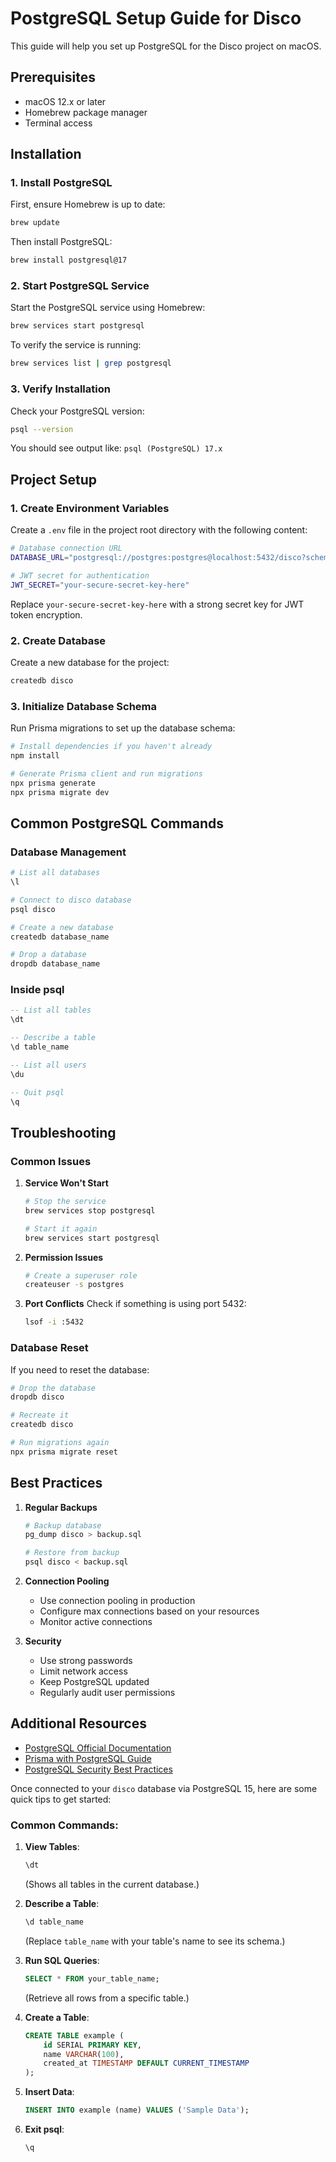 # PostgreSQL Setup Guide for Disco

This guide will help you set up PostgreSQL for the Disco project on macOS.

## Prerequisites

- macOS 12.x or later
- Homebrew package manager
- Terminal access

## Installation

### 1. Install PostgreSQL

First, ensure Homebrew is up to date:

```bash
brew update
```

Then install PostgreSQL:

```bash
brew install postgresql@17
```

### 2. Start PostgreSQL Service

Start the PostgreSQL service using Homebrew:

```bash
brew services start postgresql
```

To verify the service is running:

```bash
brew services list | grep postgresql
```

### 3. Verify Installation

Check your PostgreSQL version:

```bash
psql --version
```

You should see output like: `psql (PostgreSQL) 17.x`

## Project Setup

### 1. Create Environment Variables

Create a `.env` file in the project root directory with the following content:

```bash
# Database connection URL
DATABASE_URL="postgresql://postgres:postgres@localhost:5432/disco?schema=public"

# JWT secret for authentication
JWT_SECRET="your-secure-secret-key-here"
```

Replace `your-secure-secret-key-here` with a strong secret key for JWT token encryption.

### 2. Create Database

Create a new database for the project:

```bash
createdb disco
```

### 3. Initialize Database Schema

Run Prisma migrations to set up the database schema:

```bash
# Install dependencies if you haven't already
npm install

# Generate Prisma client and run migrations
npx prisma generate
npx prisma migrate dev
```

## Common PostgreSQL Commands

### Database Management

```bash
# List all databases
\l

# Connect to disco database
psql disco

# Create a new database
createdb database_name

# Drop a database
dropdb database_name
```

### Inside psql

```sql
-- List all tables
\dt

-- Describe a table
\d table_name

-- List all users
\du

-- Quit psql
\q
```

## Troubleshooting

### Common Issues

1. **Service Won't Start**

   ```bash
   # Stop the service
   brew services stop postgresql

   # Start it again
   brew services start postgresql
   ```

2. **Permission Issues**

   ```bash
   # Create a superuser role
   createuser -s postgres
   ```

3. **Port Conflicts**
   Check if something is using port 5432:
   ```bash
   lsof -i :5432
   ```

### Database Reset

If you need to reset the database:

```bash
# Drop the database
dropdb disco

# Recreate it
createdb disco

# Run migrations again
npx prisma migrate reset
```

## Best Practices

1. **Regular Backups**

   ```bash
   # Backup database
   pg_dump disco > backup.sql

   # Restore from backup
   psql disco < backup.sql
   ```

2. **Connection Pooling**

   - Use connection pooling in production
   - Configure max connections based on your resources
   - Monitor active connections

3. **Security**
   - Use strong passwords
   - Limit network access
   - Keep PostgreSQL updated
   - Regularly audit user permissions

## Additional Resources

- [PostgreSQL Official Documentation](https://www.postgresql.org/docs/)
- [Prisma with PostgreSQL Guide](https://www.prisma.io/docs/getting-started/setup-prisma/add-to-existing-project/relational-databases-typescript-postgresql)
- [PostgreSQL Security Best Practices](https://www.postgresql.org/docs/current/security.html)

Once connected to your `disco` database via PostgreSQL 15, here are some quick tips to get started:

### Common Commands:

1. **View Tables**:

   ```sql
   \dt
   ```

   (Shows all tables in the current database.)

2. **Describe a Table**:

   ```sql
   \d table_name
   ```

   (Replace `table_name` with your table's name to see its schema.)

3. **Run SQL Queries**:

   ```sql
   SELECT * FROM your_table_name;
   ```

   (Retrieve all rows from a specific table.)

4. **Create a Table**:

   ```sql
   CREATE TABLE example (
       id SERIAL PRIMARY KEY,
       name VARCHAR(100),
       created_at TIMESTAMP DEFAULT CURRENT_TIMESTAMP
   );
   ```

5. **Insert Data**:

   ```sql
   INSERT INTO example (name) VALUES ('Sample Data');
   ```

6. **Exit psql**:
   ```sql
   \q
   ```
